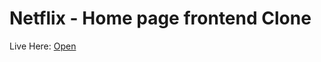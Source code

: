 # Netflix - Home page frontend Clone

Live Here: <a href="https://anshu15183.github.io/Netflix-Clone/">Open</a>
